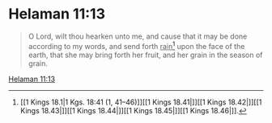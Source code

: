 # Helaman 11:13

> O Lord, wilt thou hearken unto me, and cause that it may be done according to my words, and send forth <u>rain</u>[^a] upon the face of the earth, that she may bring forth her fruit, and her grain in the season of grain.

[Helaman 11:13](https://www.churchofjesuschrist.org/study/scriptures/bofm/hel/11?lang=eng&id=p13#p13)


[^a]: [[1 Kings 18.1|1 Kgs. 18:41 (1, 41–46)]][[1 Kings 18.41|]][[1 Kings 18.42|]][[1 Kings 18.43|]][[1 Kings 18.44|]][[1 Kings 18.45|]][[1 Kings 18.46|]].  
